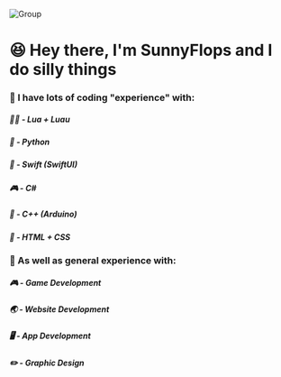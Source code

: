 ![Group](https://github.com/user-attachments/assets/267d2fe7-def5-4b71-916a-f0ded73a4bcb)

# 😆 Hey there, I'm SunnyFlops and I do silly things

### 💭 I have lots of coding "experience" with:

##### 🏃‍♂️ - Lua + Luau
##### 🐍 - Python
##### 📱 - Swift (SwiftUI)
##### 🎮 - C#
##### 🤖 - C++ (Arduino) 
##### 📝 - HTML + CSS

### 💬 As well as general experience with:

##### 🎮 - Game Development
##### 🌏 - Website Development
##### 🖥️ - App Development
##### ✏️ - Graphic Design
